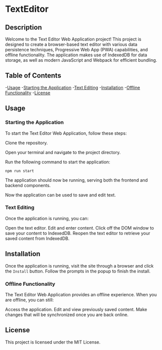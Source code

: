 # TextEditor

## Description
Welcome to the Text Editor Web Application project! This project is designed to create a browser-based text editor with various data persistence techniques, Progressive Web App (PWA) capabilities, and offline functionality. The application makes use of IndexedDB for data storage, as well as modern JavaScript and Webpack for efficient bundling.

## Table of Contents

-[Usage](#usage)
-[Starting the Application](#starting-the-application)
-[Text Editing](#text-editing)
-[Installation](#installation)
-[Offline Functionality](#offline-functionality)
-[License](#license)

## Usage
### Starting the Application
To start the Text Editor Web Application, follow these steps:

Clone the repository.

Open your terminal and navigate to the project directory.

Run the following command to start the application:

`npm run start`

The application should now be running, serving both the frontend and backend components.

Now the application can be used to save and edit text.

### Text Editing
Once the application is running, you can:

Open the text editor.
Edit and enter content.
Click off the DOM window to save your content to IndexedDB.
Reopen the text editor to retrieve your saved content from IndexedDB.

## Installation
Once the application is running, visit the site through a browser and click the `Install` button. Follow the prompts in the popup to finish the install.

### Offline Functionality
The Text Editor Web Application provides an offline experience. When you are offline, you can still:

Access the application.
Edit and view previously saved content.
Make changes that will be synchronized once you are back online.

## License
This project is licensed under the MIT License.